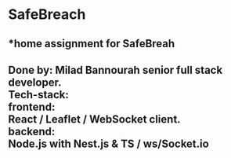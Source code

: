 # SafeBreach
*home assignment for SafeBreah
-------------------------------------
Done by: Milad Bannourah senior full stack developer.  
Tech-stack:  
frontend:  
React / Leaflet / WebSocket client.  
backend:  
Node.js with Nest.js & TS / ws/Socket.io
-------------------------------------
